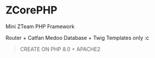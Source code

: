 # ZCorePHP

Mini ZTeam PHP Framework

Router + Catfan Medoo Database + Twig Templates only :c

> CREATE ON PHP 8.0 + APACHE2
